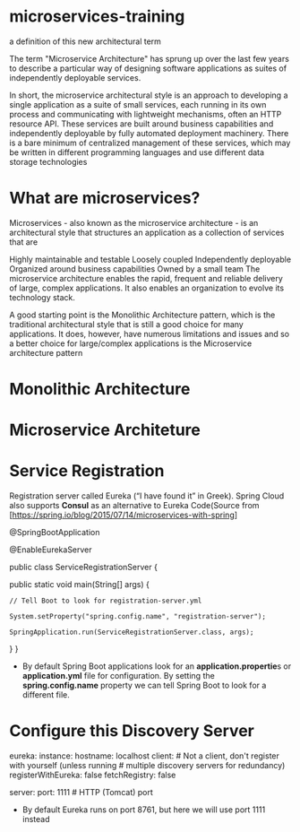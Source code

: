 # microservices-training
a definition of this new architectural term

The term "Microservice Architecture" has sprung up over the last few years to describe a particular way of designing software applications as suites of independently deployable services.

In short, the microservice architectural style is an approach to developing a single application as a suite of small services, each running in its own process and communicating with lightweight mechanisms, often an HTTP resource API. These services are built around business capabilities and independently deployable by fully automated deployment machinery. There is a bare minimum of centralized management of these services, which may be written in different programming languages and use different data storage technologies
# What are microservices?
Microservices - also known as the microservice architecture - is an architectural style that structures an application as a collection of services that are

Highly maintainable and testable
Loosely coupled
Independently deployable
Organized around business capabilities
Owned by a small team
The microservice architecture enables the rapid, frequent and reliable delivery of large, complex applications. It also enables an organization to evolve its technology stack.

A good starting point is the Monolithic Architecture pattern, which is the traditional architectural style that is still a good choice for many applications. It does, however, have numerous limitations and issues and so a better choice for large/complex applications is the Microservice architecture pattern

# Monolithic Architecture
# Microservice Architeture

# Service Registration
Registration server called Eureka (“I have found it” in Greek). Spring Cloud also supports **Consul** as an alternative to Eureka
Code(Source from [https://spring.io/blog/2015/07/14/microservices-with-spring]

@SpringBootApplication

@EnableEurekaServer

public class ServiceRegistrationServer {


  public static void main(String[] args) {
  
    // Tell Boot to look for registration-server.yml
    
    System.setProperty("spring.config.name", "registration-server");
    
    SpringApplication.run(ServiceRegistrationServer.class, args);
    
  
  }
}

- By default Spring Boot applications look for an **application.propertie**s or **application.yml** file for configuration. By setting the **spring.config.name** property we can tell Spring Boot to look for a different file.

# Configure this Discovery Server
eureka:
  instance:
    hostname: localhost
  client:  # Not a client, don't register with yourself (unless running
           # multiple discovery servers for redundancy)
    registerWithEureka: false
    fetchRegistry: false

server:
  port: 1111   # HTTP (Tomcat) port
  
 - By default Eureka runs on port 8761, but here we will use port 1111 instead
